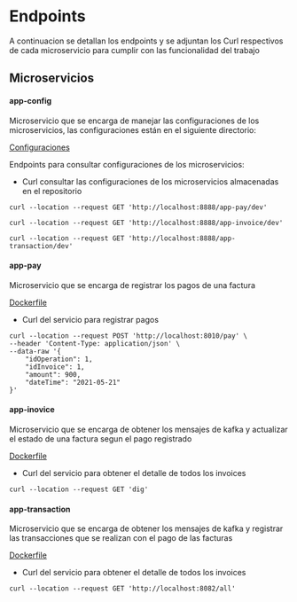 # Endpoints

A continuacion se detallan los endpoints y se adjuntan los Curl respectivos de cada microservicio para cumplir con las funcionalidad del trabajo


## Microservicios

#### app-config

Microservicio que se encarga de manejar las configuraciones de los microservicios, las configuraciones están en el siguiente directorio:

[Configuraciones](https://github.com/icesi-ops/training_microservices.git)

Endpoints para consultar configuraciones de los microservicios:

* Curl consultar las configuraciones de los microservicios almacenadas en el repositorio
```
curl --location --request GET 'http://localhost:8888/app-pay/dev'

curl --location --request GET 'http://localhost:8888/app-invoice/dev'

curl --location --request GET 'http://localhost:8888/app-transaction/dev'
```

#### app-pay

Microservicio que se encarga de registrar los pagos de una factura

[Dockerfile](https://github.com/icesi-ops/training_microservices.git)

* Curl del servicio para registrar pagos
```
curl --location --request POST 'http://localhost:8010/pay' \
--header 'Content-Type: application/json' \
--data-raw '{
    "idOperation": 1,
    "idInvoice": 1,
    "amount": 900,
    "dateTime": "2021-05-21"
}'
```

#### app-inovice

Microservicio que se encarga de obtener los mensajes de kafka y actualizar el estado de una factura segun el pago registrado

[Dockerfile](https://github.com/icesi-ops/training_microservices.git)

* Curl del servicio para obtener el detalle de todos los invoices
```
curl --location --request GET 'dig'
```

#### app-transaction

Microservicio que se encarga de obtener los mensajes de kafka y registrar las transacciones que se realizan con el pago de las facturas

[Dockerfile](https://github.com/icesi-ops/training_microservices.git)

* Curl del servicio para obtener el detalle de todos los invoices
```
curl --location --request GET 'http://localhost:8082/all'
```
